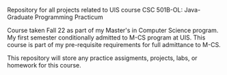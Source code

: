 Repository for all projects related to UIS course CSC 501B-OL: Java-Graduate Programming Practicum

Course taken Fall 22 as part of my Master's in Computer Science program.
My first semester conditionally admitted to M-CS program at UIS.
This course is part of my pre-requisite requirements for full admittance to M-CS.

This repository will store any practice assigments, projects, labs, or homework for this course.